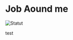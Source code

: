 # Job Aound me

![Statut](https://github.com/ScrollAgency/JAM/actions/workflows/staging.yml/badge.svg)

test